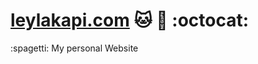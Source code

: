 [leylakapi.com](http://leylakapi.com/) :cat:  :tada: :octocat: 
===================

:spagetti: My personal Website
